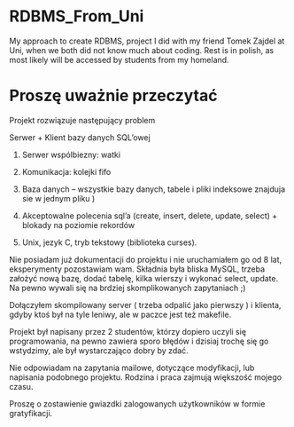 # RDBMS_From_Uni
My approach to create RDBMS, project I did with my friend Tomek Zajdel at Uni, when we both did not know much about coding.
Rest is in polish, as most likely will be accessed by students from my homeland.

# Proszę uważnie przeczytać

Projekt rozwiązuje następujący problem

Serwer + Klient bazy danych SQL’owej

1. Serwer wspólbiezny: watki

2. Komunikacja: kolejki fifo

3. Baza danych – wszystkie bazy danych, tabele i pliki indeksowe znajduja sie w
jednym pliku )

4. Akceptowalne polecenia sql’a (create, insert, delete, update, select) + blokady na poziomie rekordów

5. Unix, jezyk C, tryb tekstowy (biblioteka curses).


Nie posiadam już dokumentacji do projektu i nie uruchamiałem go od 8 lat, eksperymenty pozostawiam wam. Składnia była bliska MySQL, trzeba założyć nową bazę, dodać tabelę, kilka wierszy i wykonać select, update. Na pewno wywali się na brdziej skomplikowanych zapytaniach ;)

Dołączyłem skompilowany server ( trzeba odpalić jako pierwszy ) i klienta, gdyby ktoś był na tyle leniwy, ale w paczce jest też makefile.

Projekt był napisany przez 2 studentów, którzy dopiero uczyli się programowania, na pewno zawiera sporo błędów i dzisiaj trochę się go wstydzimy, ale był wystarczająco dobry by zdać.

Nie odpowiadam na zapytania mailowe, dotyczące modyfikacji, lub napisania podobnego projektu. Rodzina i praca zajmują większość mojego czasu.

Proszę o zostawienie gwiazdki zalogowanych użytkowników w formie gratyfikacji.
